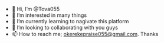 - 👋 Hi, I’m @Tova055
- 👀 I’m interested in many things
- 🌱 I’m currently learning to nagivate this platform
- 💞️ I’m looking to collaborating with you guys
- 📫 How to reach me; okerekepraise055@gmail.com.
     Thanks

<!---
Tova055/Tova055 is a ✨ special ✨ repository because its `README.md` (this file) appears on your GitHub profile.
You can click the Preview link to take a look at your changes.
--->
